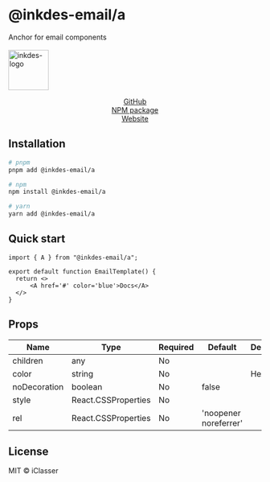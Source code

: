 # @inkdes-email/a

Anchor for email components
<br />
<br />
<img width="80" height="80" alt="inkdes-logo" src="https://github.com/user-attachments/assets/8e885609-d2bb-46ab-a760-ae896757ff60" />
<br />

<div style='text-align:center'>
  <a href='https://github.com/iClasser/inkdes-email-comps'>GitHub<a>
  </hr>
</div>


<div style='text-align:center'>
  <a href='https://www.npmjs.com/package/@inkdes-email/components'>NPM package<a>
  </hr>
</div>


<div style='text-align:center'>
  <a href='https://inkdes.com'>Website<a>
  </hr>
</div>

## Installation

```bash
# pnpm
pnpm add @inkdes-email/a

# npm
npm install @inkdes-email/a

# yarn
yarn add @inkdes-email/a
```

## Quick start

```tsx
import { A } from "@inkdes-email/a";

export default function EmailTemplate() {
  return <>
      <A href='#' color='blue'>Docs</A>
  </>
}
```

## Props

| Name     | Type            | Required | Default | Description |
| -------- | --------------- | -------- | ------- | ----------- |
| children | any | No |  |  |
| color | string | No |  | Hex color |
| noDecoration | boolean | No | false |  |
| style | React.CSSProperties | No | |  |
| rel | React.CSSProperties | No |'noopener noreferrer' |  |


## License

MIT © iClasser
